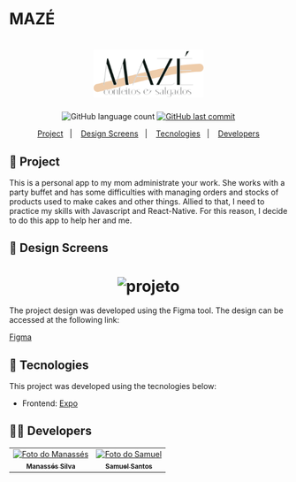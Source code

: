# MAZÉ 
<h1 align="center">
    <img alt="logo" title="logo" src="https://github.com/manassesss/try-repo/blob/main/logo5.svg" width="200"/>
</h1>
<p align="center">
  <img alt="GitHub language count" src="https://img.shields.io/github/languages/count/manassesss/MAZE?color=%2304D361">

<a href="https://github.com/manassesss/MAZE/commits/main">
    <img alt="GitHub last commit" src="https://img.shields.io/github/last-commit/manassesss/MAZE">
 </a>

<p align="center">
  <a href="#project">Project</a>&nbsp;&nbsp;&nbsp;|&nbsp;&nbsp;&nbsp;
  <a href="#design-screens">Design Screens</a>&nbsp;&nbsp;&nbsp;|&nbsp;&nbsp;&nbsp;
  <a href="#tecnologies">Tecnologies</a>&nbsp;&nbsp;&nbsp;|&nbsp;&nbsp;&nbsp;
  <a href="#developers">Developers</a>
</p>

## :cake: Project
This is a personal app to my mom administrate your work. She works with a party buffet and has some difficulties with managing orders and stocks of products used to make cakes and other things. Allied to that, I need to practice my skills with Javascript and React-Native. For this reason, I decide to do this app to help her and me.

## :cupcake: Design Screens

<h1 align="center">
    <img alt="projeto" title="projeto" src="https://github.com/manassesss/try-repo/blob/main/MAZ%C3%89.png"/>
</h1>

The project design was developed using the Figma tool. The design can be accessed at the following link:

[Figma][figma]

## :ice_cream: Tecnologies

<p align="justify">
   This project was developed using the tecnologies below:
</p>

- Frontend: [Expo][expo]

## :man_cook: Developers

<table> 
      <td align="center">
      <a href="https://github.com/manassesss">
        <img src="https://avatars.githubusercontent.com/u/43761534?v=4" width="100px;" alt="Foto do Manassés"/><br>
        <sub>
          <b>Manassés Silva</b>
        </sub>
      </a>
    </td>
    <td align="center">
      <a href="https://github.com/SamuelSSan28">
        <img src="https://avatars.githubusercontent.com/u/42661697?v=4" width="100px;" alt="Foto do Samuel"/><br>
        <sub>
          <b>Samuel Santos</b>
        </sub>
      </a>
    </td>
    </tr>
</table>


[expo]: https://expo.io/
[figma]: https://www.figma.com/file/zncGxGUAKSOkLLqfmD1ah5/MAZÉ?node-id=0%3A1
